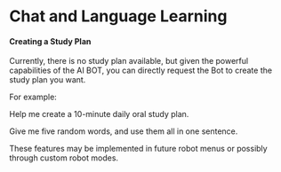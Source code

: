 # Chat and Language Learning

#### Creating a Study Plan

Currently, there is no study plan available, but given the powerful capabilities of the AI BOT, you can directly request the Bot to create the study plan you want.

For example:

Help me create a 10-minute daily oral study plan.

Give me five random words, and use them all in one sentence.

These features may be implemented in future robot menus or possibly through custom robot modes.